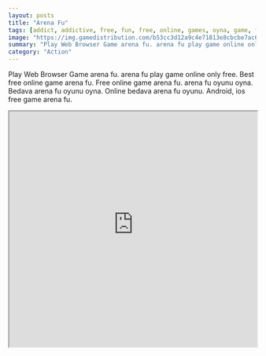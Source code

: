 ```yaml
---
layout: posts
title: "Arena Fu"
tags: [addict, addictive, free, fun, free, online, games, oyna, game, free, games, play, play, games]
image: "https://img.gamedistribution.com/b53cc3d12a9c4e71813e8cbcbe7ac6b5.jpg"
summary: "Play Web Browser Game arena fu. arena fu play game online only free. Best free online game arena fu. Free online game arena fu. arena fu oyunu oyna. Bedava arena fu oyunu oyna. Online bedava arena fu oyunu. Android, ios free game arena fu."
category: "Action"
---
```


Play Web Browser Game arena fu. arena fu play game online only free. Best free online game arena fu. Free online game arena fu. arena fu oyunu oyna. Bedava arena fu oyunu oyna. Online bedava arena fu oyunu. Android, ios free game arena fu.

<iframe width="100%" height="480px;" src="https://html5.gamedistribution.com/b53cc3d12a9c4e71813e8cbcbe7ac6b5/"></iframe>